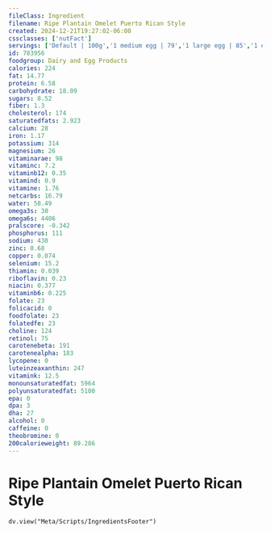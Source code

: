 ```yaml
---
fileClass: Ingredient
filename: Ripe Plantain Omelet Puerto Rican Style
created: 2024-12-21T19:27:02-06:00
cssclasses: ['nutFact']
servings: ['Default | 100g','1 medium egg | 79','1 large egg | 85','1 extra large egg | 91','1 cup | 173']
id: 783956
foodgroup: Dairy and Egg Products 
calories: 224
fat: 14.77
protein: 6.58
carbohydrate: 18.09
sugars: 8.52
fiber: 1.3
cholesterol: 174
saturatedfats: 2.923
calcium: 28
iron: 1.17
potassium: 314
magnesium: 26
vitaminarae: 98
vitaminc: 7.2
vitaminb12: 0.35
vitamind: 0.9
vitamine: 1.76
netcarbs: 16.79
water: 58.49
omega3s: 30
omega6s: 4406
pralscore: -0.342
phosphorus: 111
sodium: 430
zinc: 0.68
copper: 0.074
selenium: 15.2
thiamin: 0.039
riboflavin: 0.23
niacin: 0.377
vitaminb6: 0.225
folate: 23
folicacid: 0
foodfolate: 23
folatedfe: 23
choline: 124
retinol: 75
carotenebeta: 191
carotenealpha: 183
lycopene: 0
luteinzeaxanthin: 247
vitamink: 12.5
monounsaturatedfat: 5964
polyunsaturatedfat: 5100
epa: 0
dpa: 3
dha: 27
alcohol: 0
caffeine: 0
theobromine: 0
200calorieweight: 89.286
---
```


# Ripe Plantain Omelet Puerto Rican Style

```dataviewjs
dv.view("Meta/Scripts/IngredientsFooter")
```
